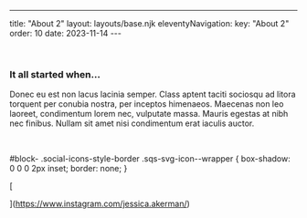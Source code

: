 ---
title: "About 2"
layout: layouts/base.njk
eleventyNavigation:
  key: "About 2"
  order: 10
date: 2023-11-14
--- 

 

### It all started when…

Donec eu est non lacus lacinia semper. Class aptent taciti sociosqu ad litora torquent per conubia nostra, per inceptos himenaeos. Maecenas non leo laoreet, condimentum lorem nec, vulputate massa. Mauris egestas at nibh nec finibus. Nullam sit amet nisi condimentum erat iaculis auctor.

 

#block- .social-icons-style-border .sqs-svg-icon--wrapper { box-shadow: 0 0 0 2px inset; border: none; }

[

](https://www.instagram.com/jessica.akerman/)